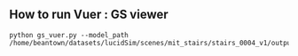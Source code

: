 
## How to run Vuer : GS viewer

```shell
python gs_vuer.py --model_path /home/beantown/datasets/lucidSim/scenes/mit_stairs/stairs_0004_v1/output_gs
```
